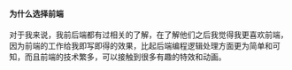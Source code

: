 #### 为什么选择前端

对于我来说，我前后端都有过相关的了解，在了解他们之后我觉得我更喜欢前端，因为前端的工作给我即写即得的效果，比起后端编程逻辑处理方面更为简单和可知，而且前端的技术繁多，可以接触到很多有趣的特效和动画。



